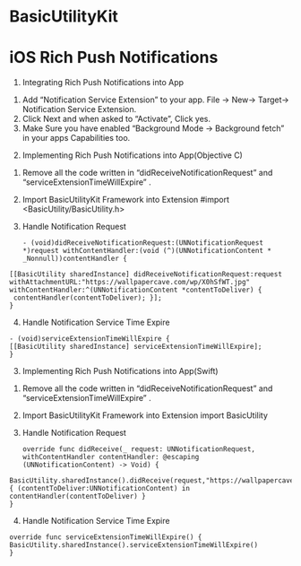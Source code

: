 # BasicUtilityKit
# iOS Rich Push Notifications

1. Integrating Rich Push Notifications into App
  1) Add “Notification Service Extension” to your app. File -> New-> Target-> Notification Service Extension.
  2) Click Next and when asked to “Activate”, Click yes.
  3) Make Sure you have enabled “Background Mode -> Background fetch” in your apps Capabilities too.
  
2. Implementing Rich Push Notifications into App(Objective C)
  1) Remove all the code written in “didReceiveNotificationRequest” and “serviceExtensionTimeWillExpire” .
  2) Import BasicUtilityKit Framework into Extension
      #import <BasicUtility/BasicUtility.h>
  3) Handle Notification Request
  
         - (void)didReceiveNotificationRequest:(UNNotificationRequest *)request withContentHandler:(void (^)(UNNotificationContent * _Nonnull))contentHandler {
    [[BasicUtility sharedInstance] didReceiveNotificationRequest:request withAttachmentURL:"https://wallpapercave.com/wp/X0hSfWT.jpg" withContentHandler:^(UNNotificationContent *contentToDeliver) {
     contentHandler(contentToDeliver); }];
    }
  
  4) Handle Notification Service Time Expire
  
    - (void)serviceExtensionTimeWillExpire {
    [[BasicUtility sharedInstance] serviceExtensionTimeWillExpire]; 
    }
    
    
3. Implementing Rich Push Notifications into App(Swift)
  1) Remove all the code written in “didReceiveNotificationRequest” and “serviceExtensionTimeWillExpire” .
  2) Import BasicUtilityKit Framework into Extension
      import BasicUtility
  3) Handle Notification Request
  
         override func didReceive(_ request: UNNotificationRequest, withContentHandler contentHandler: @escaping (UNNotificationContent) -> Void) {
    BasicUtility.sharedInstance().didReceive(request,"https://wallpapercave.com/wp/X0hSfWT.jpg") { (contentToDeliver:UNNotificationContent) in
    contentHandler(contentToDeliver) }
    }
  
  4) Handle Notification Service Time Expire
  
    override func serviceExtensionTimeWillExpire() {
    BasicUtility.sharedInstance().serviceExtensionTimeWillExpire() 
    }
    
      

